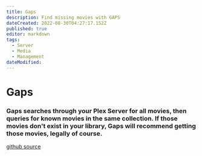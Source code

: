 ```yaml
---
title: Gaps
description: Find missing movies with GAPS
dateCreated: 2022-08-30T04:27:17.152Z
published: true
editor: markdown
tags:
  - Server
  - Media
  - Management
dateModified: 
---
```

# Gaps
### Gaps searches through your Plex Server for all movies, then queries for known movies in the same collection. If those movies don't exist in your library, Gaps will recommend getting those movies, legally of course.  

[github source](https://github.com/JasonHHouse/gaps)